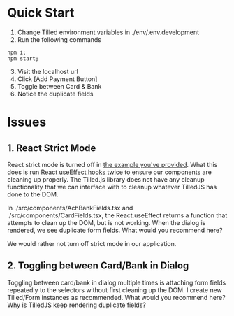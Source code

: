 # Quick Start

1. Change Tilled environment variables in ./env/.env.development
2. Run the following commands

```
npm i;
npm start;
```
3. Visit the localhost url
4. Click [Add Payment Button]
5. Toggle between Card & Bank
6. Notice the duplicate fields


# Issues

## 1. React Strict Mode

React strict mode is turned off in [the example you've provided](https://github.com/gettilled/tilled-example-monorepo/blob/master/react-payment-example/client/src/index.js#L9-L11). What this does is run [React useEffect hooks twice](https://reactjs.org/docs/strict-mode.html#ensuring-reusable-state) to ensure our components are cleaning up properly. The Tilled.js library does not have any cleanup functionality that we can interface with to cleanup whatever TilledJS has done to the DOM.

In ./src/components/AchBankFields.tsx and ./src/components/CardFields.tsx, the React.useEffect returns a function that attempts to clean up the DOM, but is not working. When the dialog is rendered, we see duplicate form fields. What would you recommend here?

We would rather not turn off strict mode in our application.

## 2. Toggling between Card/Bank in Dialog

Toggling between card/bank in dialog multiple times is attaching form fields repeatedly to the selectors without first cleaning up the DOM. I create new Tilled/Form instances as recommended. What would you recommend here? Why is TilledJS keep rendering duplicate fields?
